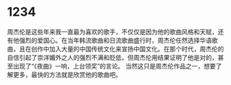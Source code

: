 # 1234
周杰伦是这些年来我一直最为喜欢的歌手，不仅仅是因为他的歌曲风格和天赋，还有他强烈的爱国心。在当年韩流歌曲和日流歌曲盛行时，周杰伦任然选择华语歌曲，且在创作中加入大量的中国传统文化来宣扬中国文化。在那个时代，周杰伦的自信引起了崇洋媚外之人的强烈不满和贬低，但周杰伦用结果证明了他是对的，甚至出现了“《夜曲》一响，上台领奖”的言论。  当然这只是周杰伦作品之一，想要了解更多，最快的方法就是欣赏他的歌曲吧。
